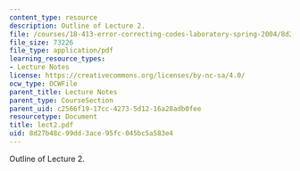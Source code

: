 ```yaml
---
content_type: resource
description: Outline of Lecture 2.
file: /courses/18-413-error-correcting-codes-laboratory-spring-2004/8d27b48c99dd3ace95fc045bc5a583e4_lect2.pdf
file_size: 73226
file_type: application/pdf
learning_resource_types:
- Lecture Notes
license: https://creativecommons.org/licenses/by-nc-sa/4.0/
ocw_type: OCWFile
parent_title: Lecture Notes
parent_type: CourseSection
parent_uid: c2566f19-17cc-4273-5d12-16a28adb0fee
resourcetype: Document
title: lect2.pdf
uid: 8d27b48c-99dd-3ace-95fc-045bc5a583e4
---
```

Outline of Lecture 2.